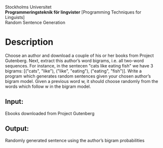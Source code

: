 
</b> Stockholms Universitet</b><br>
<b>Programmeringsteknik för lingvister</b> [Programming Techniques for Linguists] <br>
Random Sentence Generation<br>

<H1>Description</h1>
Choose an author and download a couple of his or her books from Project Gutenberg. Next, extract this author’s word bigrams, i.e. all two-word sequences. For instance, in the sentecen "cats like eating fish" we have 3 bigrams: [("cats", "like"), ("like", "eating"), ("eating", "fish")]. Write a program which generates random sentences given your chosen author’s bigram model. Given a previous word w, it should choose randomly from the words which follow w in the bigram model.

<h2> Input:</h2>
Ebooks downloaded from Project Gutenberg 
<h2> Output:</h2>
Randomly generated sentence using the author’s bigram probabilities

